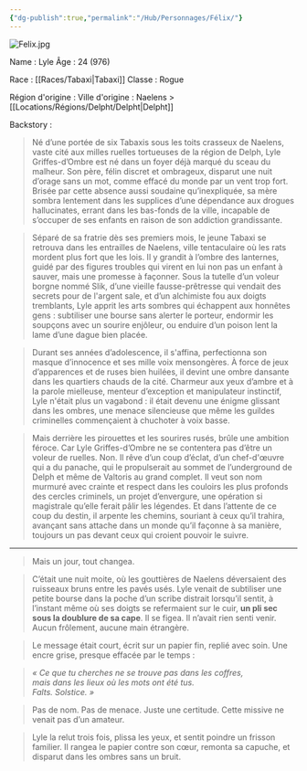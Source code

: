 ```yaml
---
{"dg-publish":true,"permalink":"/Hub/Personnages/Félix/"}
---
```


![Felix.jpg](/img/user/EXTRA/00_IMAGES/Felix.jpg)

Name : Lyle
Âge : 24 (976)

Race : [[Races/Tabaxi\|Tabaxi]]
Classe : Rogue

Région d'origine : 
Ville d'origine : Naelens > [[Locations/Régions/Delpht/Delpht\|Delpht]]

Backstory :

> Né d’une portée de six Tabaxis sous les toits crasseux de Naelens, vaste cité aux milles ruelles tortueuses de la région de Delph, Lyle Griffes-d’Ombre est né dans un foyer déjà marqué du sceau du malheur. Son père, félin discret et ombrageux, disparut une nuit d’orage sans un mot, comme effacé du monde par un vent trop fort. Brisée par cette absence aussi soudaine qu’inexpliquée, sa mère sombra lentement dans les supplices d’une dépendance aux drogues hallucinates, errant dans les bas-fonds de la ville, incapable de s’occuper de ses enfants en raison de son addiction grandissante.

> Séparé de sa fratrie dès ses premiers mois, le jeune Tabaxi se retrouva dans les entrailles de Naelens, ville tentaculaire où les rats mordent plus fort que les lois. Il y grandit à l’ombre des lanternes, guidé par des figures troubles qui virent en lui non pas un enfant à sauver, mais une promesse à façonner. Sous la tutelle d’un voleur borgne nommé Slik, d’une vieille fausse-prêtresse qui vendait des secrets pour de l'argent sale, et d’un alchimiste fou aux doigts tremblants, Lyle apprit les arts sombres qui échappent aux honnêtes gens : subtiliser une bourse sans alerter le porteur, endormir les soupçons avec un sourire enjôleur, ou enduire d’un poison lent la lame d’une dague bien placée.

> Durant ses années d’adolescence, il s'affina, perfectionna son masque d’innocence et ses mille voix mensongères. À force de jeux d’apparences et de ruses bien huilées, il devint une ombre dansante dans les quartiers chauds de la cité. Charmeur aux yeux d’ambre et à la parole mielleuse, menteur d’exception et manipulateur instinctif, Lyle n'était plus un vagabond : il était devenu une énigme glissant dans les ombres, une menace silencieuse que même les guildes criminelles commençaient à chuchoter à voix basse.

> Mais derrière les pirouettes et les sourires rusés, brûle une ambition féroce. Car Lyle Griffes-d’Ombre ne se contentera pas d’être un voleur de ruelles. Non. Il rêve d’un coup d’éclat, d’un chef-d'œuvre qui a du panache, qui le propulserait au sommet de l’underground de Delph et même de Valtoris au grand complet. Il veut son nom murmuré avec crainte et respect dans les couloirs les plus profonds des cercles criminels, un projet d’envergure, une opération si magistrale qu’elle ferait pâlir les légendes. Et dans l’attente de ce coup du destin, il arpente les chemins, souriant à ceux qu’il trahira, avançant sans attache dans un monde qu’il façonne à sa manière, toujours un pas devant ceux qui croient pouvoir le suivre.

---

> Mais un jour, tout changea.

> C’était une nuit moite, où les gouttières de Naelens déversaient des ruisseaux bruns entre les pavés usés. Lyle venait de subtiliser une petite bourse dans la poche d’un scribe distrait lorsqu’il sentit, à l’instant même où ses doigts se refermaient sur le cuir, **un pli sec sous la doublure de sa cape**. Il se figea. Il n’avait rien senti venir. Aucun frôlement, aucune main étrangère.

> Le message était court, écrit sur un papier fin, replié avec soin. Une encre grise, presque effacée par le temps :

> _« Ce que tu cherches ne se trouve pas dans les coffres,  
> mais dans les lieux où les mots ont été tus.  
> Falts. Solstice. »_

> Pas de nom. Pas de menace. Juste une certitude. Cette missive ne venait pas d’un amateur.

> Lyle la relut trois fois, plissa les yeux, et sentit poindre un frisson familier. Il rangea le papier contre son cœur, remonta sa capuche, et disparut dans les ombres sans un bruit.
